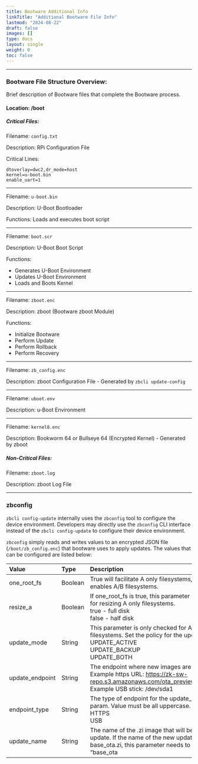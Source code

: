 ```yaml
---
title: Bootware Additional Info
linkTitle: "Additional Bootware File Info"
lastmod: "2024-08-22"
draft: false
images: []
type: docs
layout: single
weight: 0
toc: false
---
```


-----
### Bootware File Structure Overview:

Brief description of Bootware files that complete the Bootware process.

#### Location: /boot

##### Critical Files:

Filename: `config.txt`

Description: RPi Configuration File

Critical Lines:
```
dtoverlay=dwc2,dr_mode=host
kernel=u-boot.bin
enable_uart=1
```

-----
Filename: `u-boot.bin`

Description: U-Boot Bootloader

Functions:  Loads and executes boot script

-----
Filename: `boot.scr`

Description: U-Boot Boot Script

Functions:

* Generates U-Boot Environment
* Updates U-Boot Environment
* Loads and Boots Kernel

-----
Filename: `zboot.enc`

Description: zboot (Bootware zboot Module)

Functions:
* Initialize Bootware
* Perform Update
* Perform Rollback
* Perform Recovery
				
-----
Filename: `zb_config.enc`

Description: zboot Configuration File - Generated by `zbcli update-config`
				
-----
Filename: `uboot.env`

Description: u-Boot Environment
				
-----
Filename: `kernel8.enc`

Description: Bookworm 64 or Bullseye 64 (Encrypted Kernel) - Generated by zboot

##### Non-Critical Files:

Filename: `zboot.log`

Description: zboot Log File

-----
### zbconfig

`zbcli config-update` internally uses the `zbconfig` tool to configure the device environment. Developers may directly use the `zbconfig` CLI interface instead of the `zbcli config-update` to configure their device environment. 

`zbconfig` simply reads and writes values to an encrypted JSON file (`/boot/zb_config.enc`) that bootware uses to apply updates. The values that can be configured are listed below:

| Value | Type | Description |
| :-------- | :------- | :---------- |
| one_root_fs | Boolean | True will facilitate A only filesystems, while false enables A/B filesystems. |
| resize_a | Boolean | If one_root_fs is true, this parameter is checked for resizing A only filesystems.<br /> true - full disk<br />false - half disk |
| update_mode | String | This parameter is only checked for A/B filesystems. Set the policy for the updates: <br />UPDATE_ACTIVE <br />UPDATE_BACKUP <br />UPDATE_BOTH |
| update_endpoint | String | The endpoint where new images are pulled from. <br />Example https URL: https://zk-sw-repo.s3.amazonaws.com/ota_preview/base_ota.zi<br />Example USB stick: /dev/sda1 |
| endpoint_type | String | The type of endpoint for the update_endpoint param. Value must be all uppercase.<br />HTTPS<br />USB |
| update_name | String | The name of the .zi image that will be used for the update. If the name of the new update is base_ota.zi, this parameter needs to be named “base_ota

